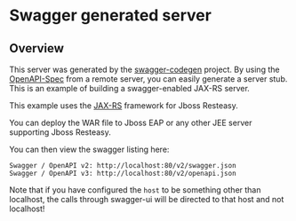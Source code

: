 # Swagger generated server

## Overview
This server was generated by the [swagger-codegen](https://github.com/swagger-api/swagger-codegen) project. By using the 
[OpenAPI-Spec](https://github.com/swagger-api/swagger-core/wiki) from a remote server, you can easily generate a server stub.  This
is an example of building a swagger-enabled JAX-RS server.

This example uses the [JAX-RS](https://jax-rs-spec.java.net/) framework for Jboss Resteasy.

You can deploy the WAR file to Jboss EAP or any other JEE server supporting Jboss Resteasy.

You can then view the swagger listing here:

```
Swagger / OpenAPI v2: http://localhost:80/v2/swagger.json
Swagger / OpenAPI v3: http://localhost:80/v2/openapi.json
```

Note that if you have configured the `host` to be something other than localhost, the calls through
swagger-ui will be directed to that host and not localhost!